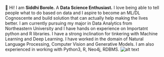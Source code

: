 👋 Hi! I am **Siddhi Borole.** 
A **Data Science Enthusiast.** 
I love being able to tell people what to do based on data and I aspire to become an ML/DL Cognoscente and build solution that can actually help making the lives better. 
I am currently pursuing my major in Data Analytics from Northeastern University and I have hands on experience on Importatnt python and R libraries. 
I have a strong inclination for tinkering with Machine Learning and Deep Learning. I have worked in the domain of Natural Language Processing, Computer Vision and Generative Models. 
I am also experienced in working with Python3, R, Neo4j, RDBMS.
![alt text](/Users/siddhi/Library/Containers/com.apple.iWork.Keynote/Data/Documents/CO-OP/img.gif)
